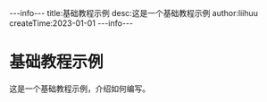 ---info---
title:基础教程示例
desc:这是一个基础教程示例
author:liihuu
createTime:2023-01-01
---info---

# 基础教程示例
这是一个基础教程示例，介绍如何编写。